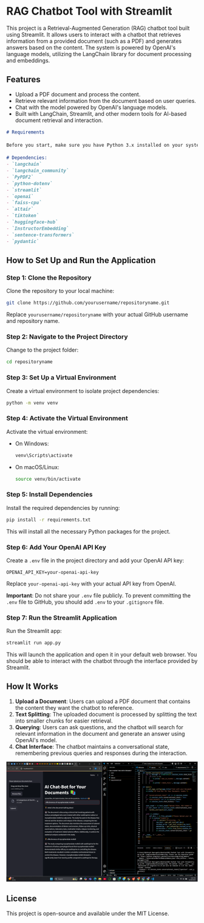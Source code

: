 # RAG Chatbot Tool with Streamlit

This project is a Retrieval-Augmented Generation (RAG) chatbot tool built using Streamlit. It allows users to interact with a chatbot that retrieves information from a provided document (such as a PDF) and generates answers based on the content. The system is powered by OpenAI's language models, utilizing the LangChain library for document processing and embeddings.

## Features

- Upload a PDF document and process the content.
- Retrieve relevant information from the document based on user queries.
- Chat with the model powered by OpenAI's language models.
- Built with LangChain, Streamlit, and other modern tools for AI-based document retrieval and interaction.
```markdown
# Requirements

Before you start, make sure you have Python 3.x installed on your system. You can install the required dependencies using the `requirements.txt` file provided in the project.

# Dependencies:
- `langchain`
- `langchain_community`
- `PyPDF2`
- `python-dotenv`
- `streamlit`
- `openai`
- `faiss-cpu`
- `altair`
- `tiktoken`
- `huggingface-hub`
- `InstructorEmbedding`
- `sentence-transformers`
- `pydantic`
```

## How to Set Up and Run the Application

### Step 1: Clone the Repository

Clone the repository to your local machine:

```bash
git clone https://github.com/yourusername/repositoryname.git
```

Replace `yourusername/repositoryname` with your actual GitHub username and repository name.

### Step 2: Navigate to the Project Directory

Change to the project folder:

```bash
cd repositoryname
```

### Step 3: Set Up a Virtual Environment

Create a virtual environment to isolate project dependencies:

```bash
python -m venv venv
```

### Step 4: Activate the Virtual Environment

Activate the virtual environment:
- On Windows:

  ```bash
  venv\Scripts\activate
  ```

- On macOS/Linux:

  ```bash
  source venv/bin/activate
  ```

### Step 5: Install Dependencies

Install the required dependencies by running:

```bash
pip install -r requirements.txt
```

This will install all the necessary Python packages for the project.

### Step 6: Add Your OpenAI API Key

Create a `.env` file in the project directory and add your OpenAI API key:

```
OPENAI_API_KEY=your-openai-api-key
```

Replace `your-openai-api-key` with your actual API key from OpenAI.

**Important**: Do not share your `.env` file publicly. To prevent committing the `.env` file to GitHub, you should add `.env` to your `.gitignore` file.

### Step 7: Run the Streamlit Application

Run the Streamlit app:

```bash
streamlit run app.py
```

This will launch the application and open it in your default web browser. You should be able to interact with the chatbot through the interface provided by Streamlit.

## How It Works

1. **Upload a Document**: Users can upload a PDF document that contains the content they want the chatbot to reference.
2. **Text Splitting**: The uploaded document is processed by splitting the text into smaller chunks for easier retrieval.
3. **Querying**: Users can ask questions, and the chatbot will search for relevant information in the document and generate an answer using OpenAI's model.
4. **Chat Interface**: The chatbot maintains a conversational state, remembering previous queries and responses during the interaction.

![Screenshot](screenshot.png)



## License

This project is open-source and available under the MIT License.
